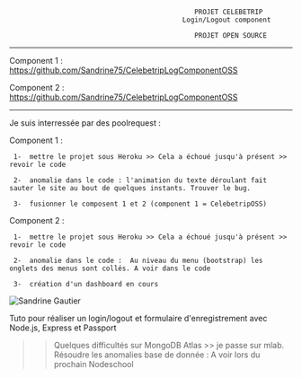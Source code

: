         
                                                  PROJET CELEBETRIP
                                               Login/Logout component

                                                  PROJET OPEN SOURCE
__________________________________________________________________________________________________________________________

Component 1 : https://github.com/Sandrine75/CelebetripLogComponentOSS

Component 2 : https://github.com/Sandrine75/CelebetripLogComponentOSS
__________________________________________________________________________________________________________________________


Je suis interressée par des poolrequest :

Component 1 :


     1-  mettre le projet sous Heroku >> Cela a échoué jusqu'à présent >> revoir le code
     
     2-  anomalie dans le code : l'animation du texte déroulant fait sauter le site au bout de quelques instants. Trouver le bug.

     3-  fusionner le composent 1 et 2 (component 1 = CelebetripOSS)
     
Component 2 :

     1-  mettre le projet sous Heroku >> Cela a échoué jusqu'à présent >> revoir le code

     2-  anomalie dans le code :  Au niveau du menu (bootstrap) les onglets des menus sont collés. A voir dans le code
     
     3-  création d'un dashboard en cours



<img src="/images/sandrineGautier.png" alt="Sandrine Gautier"/>


Tuto pour réaliser un login/logout et formulaire d'enregistrement avec Node.js, Express et Passport 

>> Quelques difficultés sur MongoDB Atlas >> je passe sur mlab. Résoudre les anomalies base de donnée : A voir lors du prochain  Nodeschool 
